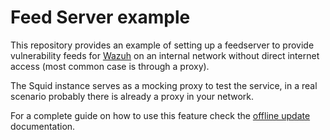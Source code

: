 # Feed Server example

This repository provides an example of setting up a feedserver to provide vulnerability feeds for [Wazuh](https://wazuh.com) on an internal network without direct internet access (most common case is through a proxy).

The Squid instance serves as a mocking proxy to test the service, in a real scenario probably there is already a proxy in your network.


For a complete guide on how to use this feature check the [offline update](https://documentation.wazuh.com/4.0/user-manual/capabilities/vulnerability-detection/offline_update.html) documentation.
